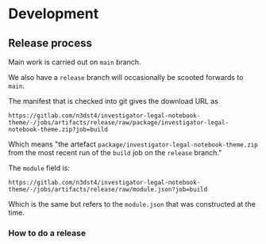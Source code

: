 # Development

## Release process

Main work is carried out on `main` branch.

We also have a `release` branch will occasionally be scooted forwards to `main`.

The manifest that is checked into git gives the download URL as

```
https://gitlab.com/n3dst4/investigator-legal-notebook-theme/-/jobs/artifacts/release/raw/package/investigator-legal-notebook-theme.zip?job=build
```

Which means "the artefact `package/investigator-legal-notebook-theme.zip` from the most recent run of the `build` job on the `release` branch."

The `module` field is:

```
https://gitlab.com/n3dst4/investigator-legal-notebook-theme/-/jobs/artifacts/release/raw/module.json?job=build
```

Which is the same but refers to the `module.json` that was constructed at the time.



### How to do a release

